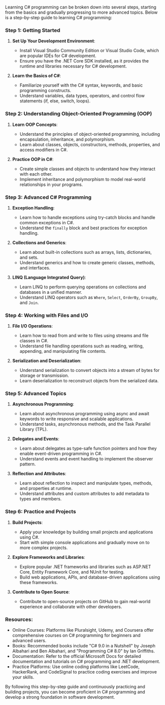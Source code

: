 Learning C# programming can be broken down into several steps, starting from the basics and gradually progressing to more advanced topics. Below is a step-by-step guide to learning C# programming:

### Step 1: Getting Started
1. **Set Up Your Development Environment**:
   - Install Visual Studio Community Edition or Visual Studio Code, which are popular IDEs for C# development.
   - Ensure you have the .NET Core SDK installed, as it provides the runtime and libraries necessary for C# development.

2. **Learn the Basics of C#**:
   - Familiarize yourself with the C# syntax, keywords, and basic programming constructs.
   - Understand variables, data types, operators, and control flow statements (if, else, switch, loops).

### Step 2: Understanding Object-Oriented Programming (OOP)
1. **Learn OOP Concepts**:
   - Understand the principles of object-oriented programming, including encapsulation, inheritance, and polymorphism.
   - Learn about classes, objects, constructors, methods, properties, and access modifiers in C#.

2. **Practice OOP in C#**:
   - Create simple classes and objects to understand how they interact with each other.
   - Implement inheritance and polymorphism to model real-world relationships in your programs.

### Step 3: Advanced C# Programming
1. **Exception Handling**:
   - Learn how to handle exceptions using try-catch blocks and handle common exceptions in C#.
   - Understand the `finally` block and best practices for exception handling.

2. **Collections and Generics**:
   - Learn about built-in collections such as arrays, lists, dictionaries, and sets.
   - Understand generics and how to create generic classes, methods, and interfaces.

3. **LINQ (Language Integrated Query)**:
   - Learn LINQ to perform querying operations on collections and databases in a unified manner.
   - Understand LINQ operators such as `Where`, `Select`, `OrderBy`, `GroupBy`, and `Join`.

### Step 4: Working with Files and I/O
1. **File I/O Operations**:
   - Learn how to read from and write to files using streams and file classes in C#.
   - Understand file handling operations such as reading, writing, appending, and manipulating file contents.

2. **Serialization and Deserialization**:
   - Understand serialization to convert objects into a stream of bytes for storage or transmission.
   - Learn deserialization to reconstruct objects from the serialized data.

### Step 5: Advanced Topics
1. **Asynchronous Programming**:
   - Learn about asynchronous programming using async and await keywords to write responsive and scalable applications.
   - Understand tasks, asynchronous methods, and the Task Parallel Library (TPL).

2. **Delegates and Events**:
   - Learn about delegates as type-safe function pointers and how they enable event-driven programming in C#.
   - Understand events and event handling to implement the observer pattern.

3. **Reflection and Attributes**:
   - Learn about reflection to inspect and manipulate types, methods, and properties at runtime.
   - Understand attributes and custom attributes to add metadata to types and members.

### Step 6: Practice and Projects
1. **Build Projects**:
   - Apply your knowledge by building small projects and applications using C#.
   - Start with simple console applications and gradually move on to more complex projects.

2. **Explore Frameworks and Libraries**:
   - Explore popular .NET frameworks and libraries such as ASP.NET Core, Entity Framework Core, and NUnit for testing.
   - Build web applications, APIs, and database-driven applications using these frameworks.

3. **Contribute to Open Source**:
   - Contribute to open-source projects on GitHub to gain real-world experience and collaborate with other developers.

### Resources:
- Online Courses: Platforms like Pluralsight, Udemy, and Coursera offer comprehensive courses on C# programming for beginners and advanced users.
- Books: Recommended books include "C# 9.0 in a Nutshell" by Joseph Albahari and Ben Albahari, and "Programming C# 8.0" by Ian Griffiths.
- Documentation: Refer to the official Microsoft Docs for detailed documentation and tutorials on C# programming and .NET development.
- Practice Platforms: Use online coding platforms like LeetCode, HackerRank, and CodeSignal to practice coding exercises and improve your skills.

By following this step-by-step guide and continuously practicing and building projects, you can become proficient in C# programming and develop a strong foundation in software development.